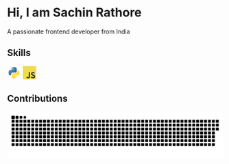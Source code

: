 # Hi, I am Sachin Rathore
A passionate frontend developer from India
## Skills
<a href="https://www.python.org/"><img src="https://raw.githubusercontent.com/devicons/devicon/master/icons/python/python-original.svg" style="width: 32px;"/></a> <a href="https://developer.mozilla.org/en-US/docs/Web/JavaScript"><img src="https://raw.githubusercontent.com/devicons/devicon/master/icons/javascript/javascript-original.svg" style="width: 32px;"/></a>
## Contributions
<picture>
  <source media="(prefers-color-scheme: dark)" srcset="snake/github-dark.svg" />
  <source media="(prefers-color-scheme: light)" srcset="snake/github-light.svg" />
  <img alt="github-snake" src="snake/github-light.svg" />
</picture>
